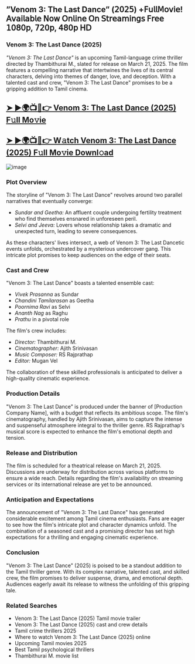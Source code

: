 ## ”Venom 3: The Last Dance” (𝟤𝟢𝟤𝟧) +𝖥𝗎𝗅𝗅𝖬𝗈𝗏𝗂𝖾! 𝖠𝗏𝖺𝗂𝗅𝖺𝖻𝗅𝖾 𝖭𝗈𝗐 𝖮𝗇𝗅𝗂𝗇𝖾 𝖮𝗇 𝖲𝗍𝗋𝖾𝖺𝗆𝗂𝗇𝗀𝗌 𝖥𝗋𝖾𝖾 𝟣𝟢𝟪𝟢𝗉, 𝟩𝟤𝟢𝗉, 𝟦𝟪𝟢𝗉 𝖧𝖣


<h3>Venom 3: The Last Dance (2025)</h3>

*"Venom 3: The Last Dance"* is an upcoming Tamil-language crime thriller directed by Thambithurai M., slated for release on March 21, 2025. The film features a compelling narrative that intertwines the lives of its central characters, delving into themes of danger, love, and deception. With a talented cast and crew, "Venom 3: The Last Dance" promises to be a gripping addition to Tamil cinema.  

##  [➤ ►🌍📺📱👉 Venom 3: The Last Dance (2025) F𝚞ll Mo𝚟ie](https://cutt.ly/se4Ivr16)

## [➤ ►🌍📺📱👉 W𝚊tch Venom 3: The Last Dance (2025) F𝚞ll Mo𝚟ie Downl𝚘ad](https://cutt.ly/se4Ivr16)

![image](https://image.tmdb.org/t/p/original/vZG7PrX9HmdgL5qfZRjhJsFYEIA.jpg)

### Plot Overview  
The storyline of "Venom 3: The Last Dance" revolves around two parallel narratives that eventually converge:  

- *Sundar and Geetha:* An affluent couple undergoing fertility treatment who find themselves ensnared in unforeseen peril.  
- *Selvi and Jeeva:* Lovers whose relationship takes a dramatic and unexpected turn, leading to severe consequences.  

As these characters' lives intersect, a web of Venom 3: The Last Dancetic events unfolds, orchestrated by a mysterious undercover gang. This intricate plot promises to keep audiences on the edge of their seats.  

### Cast and Crew  
"Venom 3: The Last Dance" boasts a talented ensemble cast:  

- *Vivek Prasanna* as Sundar  
- *Chandini Tamilarasan* as Geetha  
- *Poornima Ravi* as Selvi  
- *Ananth Nag* as Raghu  
- *Prathu* in a pivotal role  

The film's crew includes:  

- *Director:* Thambithurai M.  
- *Cinematographer:* Ajith Srinivasan  
- *Music Composer:* RS Rajprathap  
- *Editor:* Mugan Vel  

The collaboration of these skilled professionals is anticipated to deliver a high-quality cinematic experience.  

### Production Details  
"Venom 3: The Last Dance" is produced under the banner of [Production Company Name], with a budget that reflects its ambitious scope. The film's cinematography, handled by Ajith Srinivasan, aims to capture the intense and suspenseful atmosphere integral to the thriller genre. RS Rajprathap's musical score is expected to enhance the film's emotional depth and tension.  

### Release and Distribution  
The film is scheduled for a theatrical release on March 21, 2025. Discussions are underway for distribution across various platforms to ensure a wide reach. Details regarding the film's availability on streaming services or its international release are yet to be announced.  

### Anticipation and Expectations  
The announcement of "Venom 3: The Last Dance" has generated considerable excitement among Tamil cinema enthusiasts. Fans are eager to see how the film's intricate plot and character dynamics unfold. The combination of a seasoned cast and a promising director has set high expectations for a thrilling and engaging cinematic experience.  

### Conclusion  
"Venom 3: The Last Dance" (2025) is poised to be a standout addition to the Tamil thriller genre. With its complex narrative, talented cast, and skilled crew, the film promises to deliver suspense, drama, and emotional depth. Audiences eagerly await its release to witness the unfolding of this gripping tale.  

### Related Searches  
- Venom 3: The Last Dance (2025) Tamil movie trailer  
- Venom 3: The Last Dance (2025) cast and crew details  
- Tamil crime thrillers 2025  
- Where to watch Venom 3: The Last Dance (2025) online  
- Upcoming Tamil movies 2025  
- Best Tamil psychological thrillers  
- Thambithurai M. movie list
